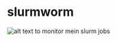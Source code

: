 # slurmworm
![alt text](https://raw.githubusercontent.com/grburgess/slurmworm/master/external/logo.png)
to monitor mein slurm jobs
